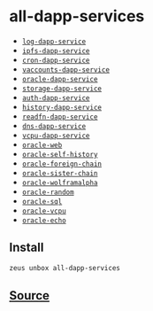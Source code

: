 
all-dapp-services
====================









* [`log-dapp-service`](log-dapp-service.md)
* [`ipfs-dapp-service`](ipfs-dapp-service.md)
* [`cron-dapp-service`](cron-dapp-service.md)
* [`vaccounts-dapp-service`](vaccounts-dapp-service.md)
* [`oracle-dapp-service`](oracle-dapp-service.md)
* [`storage-dapp-service`](storage-dapp-service.md)
* [`auth-dapp-service`](auth-dapp-service.md)
* [`history-dapp-service`](history-dapp-service.md)
* [`readfn-dapp-service`](readfn-dapp-service.md)
* [`dns-dapp-service`](dns-dapp-service.md)
* [`vcpu-dapp-service`](vcpu-dapp-service.md)
* [`oracle-web`](oracle-web.md)
* [`oracle-self-history`](oracle-self-history.md)
* [`oracle-foreign-chain`](oracle-foreign-chain.md)
* [`oracle-sister-chain`](oracle-sister-chain.md)
* [`oracle-wolframalpha`](oracle-wolframalpha.md)
* [`oracle-random`](oracle-random.md)
* [`oracle-sql`](oracle-sql.md)
* [`oracle-vcpu`](oracle-vcpu.md)
* [`oracle-echo`](oracle-echo.md)




## Install
```bash
zeus unbox all-dapp-services
```













## [Source](https://github.com/liquidapps-io/zeus-sdk/tree/master/boxes/groups/dapp-network/all-dapp-services)